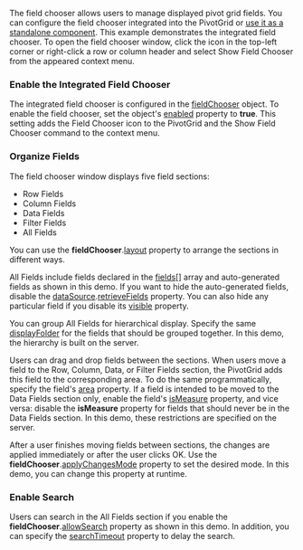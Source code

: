 The field chooser allows users to manage displayed pivot grid fields. You can configure the field chooser integrated into the PivotGrid or [use it as a standalone component](https://js.devexpress.com/Demos/WidgetsGallery/Demo/PivotGrid/StandaloneFieldChooser/). This example demonstrates the integrated field chooser. To open the field chooser window, click the icon in the top-left corner or right-click a row or column header and select Show Field Chooser from the appeared context menu.

### Enable the Integrated Field Chooser

The integrated field chooser is configured in the [fieldChooser](/Documentation/ApiReference/UI_Components/dxPivotGrid/Configuration/fieldChooser/) object. To enable the field chooser, set the object's [enabled](/Documentation/ApiReference/UI_Components/dxPivotGrid/Configuration/fieldChooser/#enabled) property to **true**. This setting adds the Field Chooser icon to the PivotGrid and the Show Field Chooser command to the context menu.

### Organize Fields

The field chooser window displays five field sections:

- Row Fields
- Column Fields
- Data Fields
- Filter Fields
- All Fields

You can use the **fieldChooser**.[layout](/Documentation/ApiReference/UI_Components/dxPivotGrid/Configuration/fieldChooser/#layout) property to arrange the sections in different ways.

All Fields include fields declared in the [fields[]](/Documentation/ApiReference/Data_Layer/PivotGridDataSource/Configuration/fields/) array and auto-generated fields as shown in this demo. If you want to hide the auto-generated fields, disable the [dataSource](/Documentation/ApiReference/UI_Components/dxPivotGrid/Configuration/#dataSource).[retrieveFields](/Documentation/ApiReference/Data_Layer/PivotGridDataSource/Configuration/#retrieveFields) property. You can also hide any particular field if you disable its [visible](/Documentation/ApiReference/Data_Layer/PivotGridDataSource/Configuration/fields/#visible) property.

You can group All Fields for hierarchical display. Specify the same [displayFolder](/Documentation/ApiReference/Data_Layer/PivotGridDataSource/Configuration/fields/#displayFolder) for the fields that should be grouped together. In this demo, the hierarchy is built on the server. 

Users can drag and drop fields between the sections. When users move a field to the Row, Column, Data, or Filter Fields section, the PivotGrid adds this field to the corresponding area. To do the same programmatically, specify the field's [area](/Documentation/ApiReference/Data_Layer/PivotGridDataSource/Configuration/fields/#area) property. If a field is intended to be moved to the Data Fields section only, enable the field's [isMeasure](/Documentation/ApiReference/Data_Layer/PivotGridDataSource/Configuration/fields/#isMeasure) property, and vice versa: disable the **isMeasure** property for fields that should never be in the Data Fields section. In this demo, these restrictions are specified on the server.

After a user finishes moving fields between sections, the changes are applied immediately or after the user clicks OK. Use the **fieldChooser**.[applyChangesMode](/Documentation/ApiReference/UI_Components/dxPivotGrid/Configuration/fieldChooser/#applyChangesMode) property to set the desired mode. In this demo, you can change this property at runtime.

### Enable Search

Users can search in the All Fields section if you enable the **fieldChooser**.[allowSearch](/Documentation/ApiReference/UI_Components/dxPivotGrid/Configuration/fieldChooser/#allowSearch) property as shown in this demo. In addition, you can specify the [searchTimeout](/Documentation/ApiReference/UI_Components/dxPivotGrid/Configuration/fieldChooser/#searchTimeout) property to delay the search.
